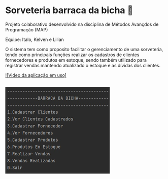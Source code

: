 



# Sorveteria barraca da bicha 🍨
 Projeto colaborativo desenvolvido na disciplina de Métodos Avançdos de Programação (MAP)
 
Equipe: Italo, Kelven e Lilian

O sistema tem como proposito facilitar o gerenciamento de uma sorveteria, tendo como principais funções realizar os cadastros de clientes fornecedores e produtos em estoque, sendo também utilizado para registrar vendas mantendo atualizado o estoque e as dívidas dos clientes.

[![Video da aplicação em uso]](https://youtu.be/DMBysROSrSk)
##
![Imagen do menu principal](https://raw.githubusercontent.com/liliantavarez/sorveteria/main/imagens/menu.jpg)




